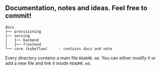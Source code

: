 ## Documentation, notes and ideas. Feel free to commit!

```
docs
├── provisioning
├── serving
|   ├── backend
|   ├── frontend
└── core (kubeflow)     - contains docs and note
```

Every directory contains a main file `README.md`. You can either modify it or add a new file and link it inside `README.md`.
